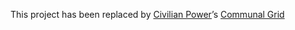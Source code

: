This project has been replaced by [Civilian Power](https://github.com/Civilian-Power/)’s [Communal Grid](https://github.com/Civilian-Power/communal-grid/blob/main/README.md)
